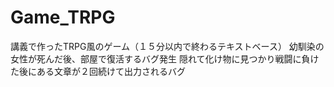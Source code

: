 # Game_TRPG

講義で作ったTRPG風のゲーム（１５分以内で終わるテキストベース）
幼馴染の女性が死んだ後、部屋で復活するバグ発生
隠れて化け物に見つかり戦闘に負けた後にある文章が２回続けて出力されるバグ
